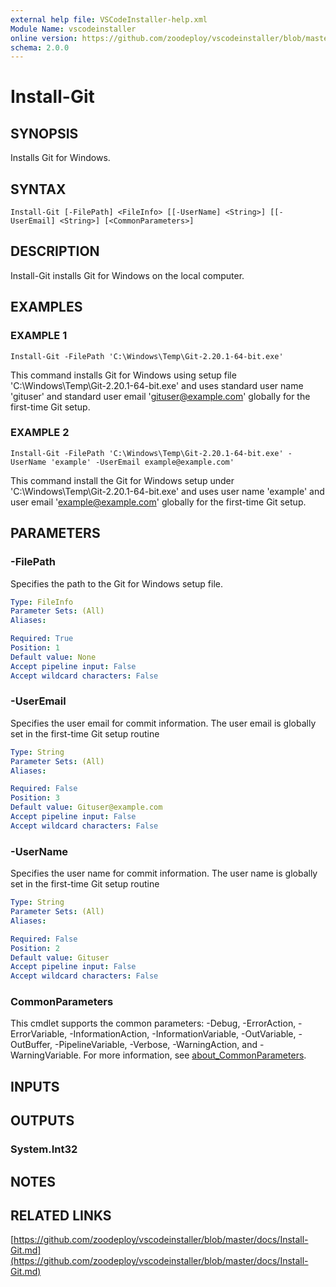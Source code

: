 ```yaml
---
external help file: VSCodeInstaller-help.xml
Module Name: vscodeinstaller
online version: https://github.com/zoodeploy/vscodeinstaller/blob/master/docs/Install-Git.md
schema: 2.0.0
---
```


# Install-Git

## SYNOPSIS
Installs Git for Windows.

## SYNTAX

```
Install-Git [-FilePath] <FileInfo> [[-UserName] <String>] [[-UserEmail] <String>] [<CommonParameters>]
```

## DESCRIPTION
Install-Git installs Git for Windows on the local computer.

## EXAMPLES

### EXAMPLE 1
```
Install-Git -FilePath 'C:\Windows\Temp\Git-2.20.1-64-bit.exe'
```

This command installs Git for Windows using setup file 'C:\Windows\Temp\Git-2.20.1-64-bit.exe'
and uses standard user name 'gituser' and standard user email 'gituser@example.com' globally for the
first-time Git setup.

### EXAMPLE 2
```
Install-Git -FilePath 'C:\Windows\Temp\Git-2.20.1-64-bit.exe' -UserName 'example' -UserEmail example@example.com'
```

This command install the Git for Windows setup under 'C:\Windows\Temp\Git-2.20.1-64-bit.exe'
and uses user name 'example' and user email 'example@example.com' globally for the first-time Git setup.

## PARAMETERS

### -FilePath
Specifies the path to the Git for Windows setup file.

```yaml
Type: FileInfo
Parameter Sets: (All)
Aliases:

Required: True
Position: 1
Default value: None
Accept pipeline input: False
Accept wildcard characters: False
```

### -UserEmail
Specifies the user email for commit information.
The user email is globally set in the first-time Git
setup routine

```yaml
Type: String
Parameter Sets: (All)
Aliases:

Required: False
Position: 3
Default value: Gituser@example.com
Accept pipeline input: False
Accept wildcard characters: False
```

### -UserName
Specifies the user name for commit information.
The user name is globally set in the first-time Git setup
routine

```yaml
Type: String
Parameter Sets: (All)
Aliases:

Required: False
Position: 2
Default value: Gituser
Accept pipeline input: False
Accept wildcard characters: False
```

### CommonParameters
This cmdlet supports the common parameters: -Debug, -ErrorAction, -ErrorVariable, -InformationAction, -InformationVariable, -OutVariable, -OutBuffer, -PipelineVariable, -Verbose, -WarningAction, and -WarningVariable. For more information, see [about_CommonParameters](http://go.microsoft.com/fwlink/?LinkID=113216).

## INPUTS

## OUTPUTS

### System.Int32
## NOTES

## RELATED LINKS

[https://github.com/zoodeploy/vscodeinstaller/blob/master/docs/Install-Git.md](https://github.com/zoodeploy/vscodeinstaller/blob/master/docs/Install-Git.md)

